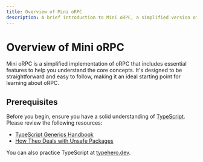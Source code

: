 ```yaml
---
title: Overview of Mini oRPC
description: A brief introduction to Mini oRPC, a simplified version of oRPC designed for learning purposes.
---
```


# Overview of Mini oRPC

Mini oRPC is a simplified implementation of oRPC that includes essential features to help you understand the core concepts. It's designed to be straightforward and easy to follow, making it an ideal starting point for learning about oRPC.

## Prerequisites

Before you begin, ensure you have a solid understanding of [TypeScript](https://www.typescriptlang.org/). Please review the following resources:

- [TypeScript Generics Handbook](https://www.typescriptlang.org/docs/handbook/2/generics.html)
- [How Theo Deals with Unsafe Packages](https://www.youtube.com/watch?v=JfZPz6PWGtA)

You can also practice TypeScript at [typehero.dev](https://typehero.dev/).
